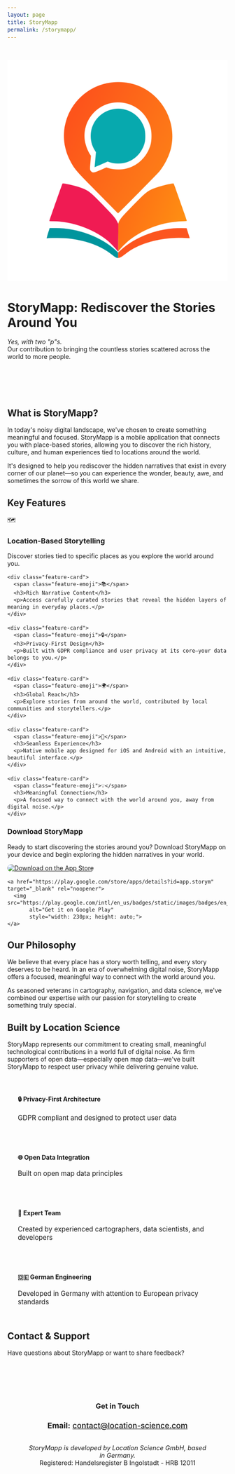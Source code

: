 ```yaml
---
layout: page
title: StoryMapp
permalink: /storymapp/
---
```


<div class="hero-section" style="padding: 2rem 0 4rem;">
  <div class="hero-content">
    <img src="/assets/images/storymapp-logo.png" alt="StoryMapp Logo" class="storymapp-logo" style="margin: 0 auto;">
    <h1>StoryMapp: Rediscover the Stories Around You</h1>
    <p class="hero-subtitle"><em>Yes, with two "p"s.</em><br>Our contribution to bringing the countless stories scattered across the world to more people.</p>
  </div>
</div>

<div class="content-section">
  <h2>What is StoryMapp?</h2>
  <p>In today's noisy digital landscape, we've chosen to create something meaningful and focused. StoryMapp is a mobile application that connects you with place-based stories, allowing you to discover the rich history, culture, and human experiences tied to locations around the world.</p>

  <p>It's designed to help you rediscover the hidden narratives that exist in every corner of our planet—so you can experience the wonder, beauty, awe, and sometimes the sorrow of this world we share.</p>
</div>

<div class="content-section">
  <h2>Key Features</h2>

  <div class="features-grid">
    <div class="feature-card">
      <span class="feature-emoji">🗺️</span>
      <h3>Location-Based Storytelling</h3>
      <p>Discover stories tied to specific places as you explore the world around you.</p>
    </div>

    <div class="feature-card">
      <span class="feature-emoji">📚</span>
      <h3>Rich Narrative Content</h3>
      <p>Access carefully curated stories that reveal the hidden layers of meaning in everyday places.</p>
    </div>

    <div class="feature-card">
      <span class="feature-emoji">🔒</span>
      <h3>Privacy-First Design</h3>
      <p>Built with GDPR compliance and user privacy at its core—your data belongs to you.</p>
    </div>

    <div class="feature-card">
      <span class="feature-emoji">🌍</span>
      <h3>Global Reach</h3>
      <p>Explore stories from around the world, contributed by local communities and storytellers.</p>
    </div>

    <div class="feature-card">
      <span class="feature-emoji">📱</span>
      <h3>Seamless Experience</h3>
      <p>Native mobile app designed for iOS and Android with an intuitive, beautiful interface.</p>
    </div>

    <div class="feature-card">
      <span class="feature-emoji">💡</span>
      <h3>Meaningful Connection</h3>
      <p>A focused way to connect with the world around you, away from digital noise.</p>
    </div>
  </div>
</div>

<div class="app-download-section">
  <div class="app-download-header">
    <h3>Download StoryMapp</h3>
    <p class="app-download-subtitle">Ready to start discovering the stories around you? Download StoryMapp on your device and begin exploring the hidden narratives in your world.</p>
  </div>
  
  <div class="download-options">
    <a href="https://apps.apple.com/de/app/storymapp/id6746046187" target="_blank" rel="noopener">
      <img src="https://tools.applemediaservices.com/api/badges/download-on-the-app-store/black/en-us?size=250x83&amp;releaseDate=1262304000" 
           alt="Download on the App Store" 
           style="border-radius: 13px; width: 200px; height: auto;">
    </a>
    
    <a href="https://play.google.com/store/apps/details?id=app.storym" target="_blank" rel="noopener">
      <img src="https://play.google.com/intl/en_us/badges/static/images/badges/en_badge_web_generic.png" 
           alt="Get it on Google Play" 
           style="width: 230px; height: auto;">
    </a>
  </div>
</div>

<div class="content-section">
  <h2>Our Philosophy</h2>
  <p>We believe that every place has a story worth telling, and every story deserves to be heard. In an era of overwhelming digital noise, StoryMapp offers a focused, meaningful way to connect with the world around you.</p>

  <p>As seasoned veterans in cartography, navigation, and data science, we've combined our expertise with our passion for storytelling to create something truly special.</p>
</div>

<div class="content-section">
  <h2>Built by Location Science</h2>
  <p>StoryMapp represents our commitment to creating small, meaningful technological contributions in a world full of digital noise. As firm supporters of open data—especially open map data—we've built StoryMapp to respect user privacy while delivering genuine value.</p>

  <div style="margin: 2rem 0;">
    <div style="display: grid; grid-template-columns: repeat(auto-fit, minmax(250px, 1fr)); gap: 1.5rem;">
      <div style="padding: 1.5rem; background: var(--background-light); border-radius: 12px; border-left: 4px solid var(--secondary-color);">
        <h4 style="margin-top: 0; color: var(--primary-color);">🔒 Privacy-First Architecture</h4>
        <p style="margin-bottom: 0; font-size: 0.95rem;">GDPR compliant and designed to protect user data</p>
      </div>
      <div style="padding: 1.5rem; background: var(--background-light); border-radius: 12px; border-left: 4px solid var(--secondary-color);">
        <h4 style="margin-top: 0; color: var(--primary-color);">🌐 Open Data Integration</h4>
        <p style="margin-bottom: 0; font-size: 0.95rem;">Built on open map data principles</p>
      </div>
      <div style="padding: 1.5rem; background: var(--background-light); border-radius: 12px; border-left: 4px solid var(--secondary-color);">
        <h4 style="margin-top: 0; color: var(--primary-color);">👥 Expert Team</h4>
        <p style="margin-bottom: 0; font-size: 0.95rem;">Created by experienced cartographers, data scientists, and developers</p>
      </div>
      <div style="padding: 1.5rem; background: var(--background-light); border-radius: 12px; border-left: 4px solid var(--secondary-color);">
        <h4 style="margin-top: 0; color: var(--primary-color);">🇩🇪 German Engineering</h4>
        <p style="margin-bottom: 0; font-size: 0.95rem;">Developed in Germany with attention to European privacy standards</p>
      </div>
    </div>
  </div>
</div>

<div class="content-section">
  <h2>Contact & Support</h2>
  <p>Have questions about StoryMapp or want to share feedback?</p>

  <div style="background: var(--background-light); padding: 3rem; border-radius: 16px; text-align: center; margin: 2rem 0;">
    <h3 style="color: var(--primary-color); margin-bottom: 1.5rem;">Get in Touch</h3>
    <p style="font-size: 1.1rem; margin-bottom: 2rem;">
      <strong>Email:</strong> <a href="mailto:contact@location-science.com" style="color: var(--secondary-color); font-weight: 500;">contact@location-science.com</a>
    </p>
    <p style="color: var(--text-light); font-size: 0.9rem; margin-bottom: 0;">
      <em>StoryMapp is developed by Location Science GmbH, based in Germany.</em><br>
      Registered: Handelsregister B Ingolstadt - HRB 12011
    </p>
  </div>
</div> 